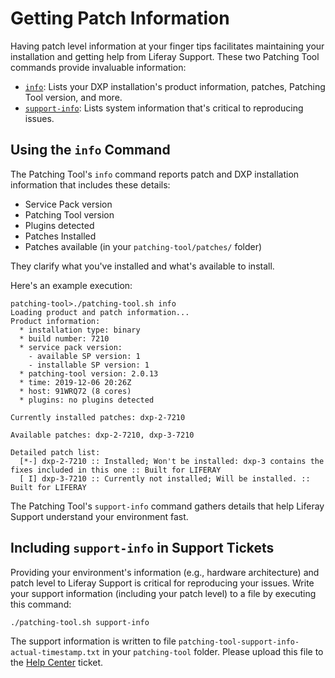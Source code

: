 # Getting Patch Information

Having patch level information at your finger tips facilitates maintaining your installation and getting help from Liferay Support. These two Patching Tool commands provide invaluable information:

-   [`info`](#using-the-info-command): Lists your DXP installation's product information, patches, Patching Tool version, and more.
-   [`support-info`](#including-support-info-in-support-tickets): Lists system information that's critical to reproducing issues.

## Using the `info` Command

The Patching Tool's `info` command reports patch and DXP installation information that includes these details:

-   Service Pack version
-   Patching Tool version
-   Plugins detected
-   Patches Installed
-   Patches available (in your `patching-tool/patches/` folder)

They clarify what you've installed and what's available to install.

Here's an example execution:

```
patching-tool>./patching-tool.sh info
Loading product and patch information...
Product information:
  * installation type: binary
  * build number: 7210
  * service pack version:
    - available SP version: 1
    - installable SP version: 1
  * patching-tool version: 2.0.13
  * time: 2019-12-06 20:26Z
  * host: 91WRQ72 (8 cores)
  * plugins: no plugins detected

Currently installed patches: dxp-2-7210

Available patches: dxp-2-7210, dxp-3-7210

Detailed patch list:
  [*-] dxp-2-7210 :: Installed; Won't be installed: dxp-3 contains the fixes included in this one :: Built for LIFERAY
  [ I] dxp-3-7210 :: Currently not installed; Will be installed. :: Built for LIFERAY
```

The Patching Tool's `support-info` command gathers details that help Liferay Support understand your environment fast.

## Including `support-info` in Support Tickets

Providing your environment's information (e.g., hardware architecture) and patch level to Liferay Support is critical for reproducing your issues. Write your support information (including your patch level) to a file by executing this command:

```bash
./patching-tool.sh support-info
```

The support information is written to file `patching-tool-support-info-actual-timestamp.txt` in your `patching-tool` folder. Please upload this file to the [Help Center](https://help.liferay.com/hc) ticket.
